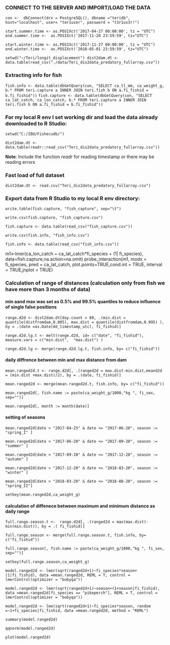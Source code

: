 
### CONNECT TO THE SERVER AND IMPORT/LOAD THE DATA


`con <-  dbConnect(drv = PostgreSQL(), dbname ="teridb", host="localhost", user= "teriuser", password = "t3r1us3r!")`

`start.summer.time <- as.POSIXct('2017-04-27 00:00:00', tz = "UTC")
end.summer.time <-  as.POSIXct('2017-11-20 23:59:59', tz="UTC")`

`start.winter.time <- as.POSIXct('2017-11-27 00:00:00', tz = "UTC")
end.winter.time <-  as.POSIXct('2018-05-01 23:59:59', tz="UTC")`

`setwd("~/Teri/longit_displacement")
dist2dam.dt <- data.table(read_csv("./data/Teri_dis2data_predatory_fullarray.csv"))`

### Extracting info for fish

`fish.info <- data.table(dbGetQuery(con, "SELECT ca_tl_mm, ca_weight_g, b.* FROM teri.capture a INNER JOIN teri.fish b ON a.fi_fishid = b.fi_fishid"))`
`fish.capture <- data.table(dbGetQuery(con, "SELECT ca_lat_catch, ca_lon_catch, b.* FROM teri.capture a INNER JOIN teri.fish b ON a.fi_fishid = b.fi_fishid"))`

                                                                                
### For my local R env I set working dir and load the data already downloaded to R Studio:                                                                                                                                          
`setwd("C:/IBU/Fishecudb/")`                                                      
                                                                       
`dist2dam.dt <- data.table(readr::read_csv("Teri_dis2data_predatory_fullarray.csv"))`  

**Note**: Include the function *readr* for reading timestamp or there may be reading errors
                                                                            
### Fast load of full dataset                                                 

`dist2dam.dt <- read.csv("Teri_dis2data_predatory_fullarray.csv")`
                                             
### Export data from R Studio to my local R env directory:                                  
                                                                                
`write.table(fish.capture, "fish_capture", sep="\t")`            

`write.csv(fish.capture, "fish_capture.csv")`                                   

`fish.capture <- data.table(read_csv("fish_capture.csv"))`                      
                                                                                
`write.csv(fish.info, "fish_info.csv")`                                          

`fish.info <- data.table(read_csv("fish_info.csv"))`                              
                                                                                
                                                                                
m1<-lmer(ca_lon_catch ~ ca_lat_catch*fi_species + (1| fi_species), data=fish.capture,na.action=na.omit)
probe_interaction(m1, modx  = fi_species, pred = ca_lat_catch, plot.points=TRUE,cond.int = TRUE, interval = TRUE,jnplot = TRUE)


### Calculation of range of distances (calculation only from fish we have more than 3 months of data)

#### min aand max was set as 0.5% and 99.5% quantiles to reduce influence of single false positions

`range.d2d <- dist2dam.dt[day.count > 89, .(min.dist = quantile(distfromdam,0.005), max.dist = quantile(distfromdam,0.995) ), by = .(date =as.Date(dd_timestamp_utc), fi_fishid)]`

`range.d2d.lg.t <- melt(range.d2d, id= c("date", "fi_fishid"), measure.vars = c("min.dist",  "max.dist") )`

`range.d2d.lg <- merge(range.d2d.lg.t, fish.info, by= c("fi_fishid"))`

#### daily diffrence between min and max distance from dam 

`mean.ranged2d.t <- range.d2d[, .(ranged2d = max.dist-min.dist,meand2d = (min.dist +max.dist)/2), by = .(date, fi_fishid)]`

`mean.ranged2d <- merge(mean.ranged2d.t, fish.info, by= c("fi_fishid"))`

`mean.ranged2d[, fish.name := paste(ca_weight_g/1000,"kg ", fi_sex, sep="")]`

`mean.ranged2d[, month := month(date)]`


#### setting of seasons

`mean.ranged2d[date > "2017-04-25" & date <= "2017-06-20", season := "spring_I" ]`

`mean.ranged2d[date > "2017-06-20" & date <= "2017-09-20", season := "summer" ]`

`mean.ranged2d[date > "2017-09-20" & date <= "2017-12-20", season := "autumn" ]`

`mean.ranged2d[date > "2017-12-20" & date <= "2018-03-20", season := "winter" ]`

`mean.ranged2d[date > "2018-03-20" & date <= "2018-08-20", season := "spring_II"]`

`setkey(mean.ranged2d,ca_weight_g)`


#### calculation of diffenece between maximum and minimum distance as daily range

`full.range.season.t <-  range.d2d[, .(ranged2d = max(max.dist)-min(min.dist)), by = .( fi_fishid)]`

`full.range.season <- merge(full.range.season.t, fish.info, by= c("fi_fishid"))`

`full.range.season[, fish.name := paste(ca_weight_g/1000,"kg ", fi_sex, sep="")]`

`setkey(full.range.season,ca_weight_g)`

`model.ranged2d <- lmer(sqrt(ranged2d+1)~fi_species*season+(1|fi_fishid), data =mean.ranged2d,
                       REML = T, control = lmerControl(optimizer = "bobyqa"))`

`model.ranged2d <- lmer(sqrt(ranged2d+1)~season+(1+season|fi_fishid), data =mean.ranged2d[fi_species == "pikeperch"],
                       REML = T, control = lmerControl(optimizer = "bobyqa"))`

`model.ranged2d <- lme(sqrt(ranged2d+1)~fi_species*season, random =~1+fi_species|fi_fishid, data =mean.ranged2d, method = "REML")`

`summary(model.ranged2d)`

`qqnorm(model.ranged2d)`

`plot(model.ranged2d)`

